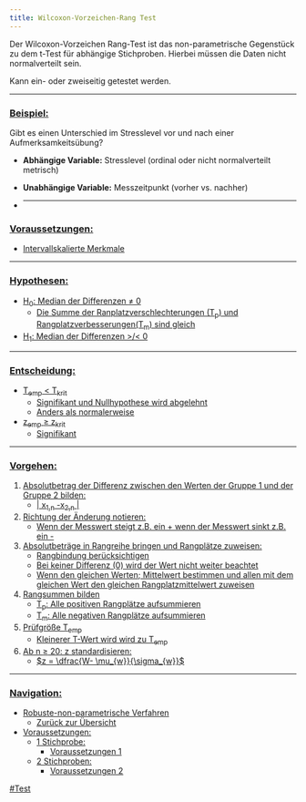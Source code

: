 ```yaml
---
title: Wilcoxon-Vorzeichen-Rang Test
---
```


Der Wilcoxon-Vorzeichen Rang-Test ist das non-parametrische Gegenstück zu dem t-Test für abhängige Stichproben.
Hierbei müssen die Daten nicht normalverteilt sein.

Kann ein- oder zweiseitig getestet werden.

---

### <u>Beispiel:</u>

Gibt es einen Unterschied im Stresslevel vor und nach einer Aufmerksamkeitsübung?

* **Abhängige Variable:** Stresslevel (ordinal oder nicht normalverteilt metrisch)

* **Unabhängige Variable:** Messzeitpunkt (vorher vs. nachher)

* ---

### <u>Voraussetzungen:</sub>

* Intervallskalierte Merkmale

---

### <u>Hypothesen:</u>

* H<sub>0</sub>: Median der Differenzen $\neq$ 0
  * Die Summe der Ranplatzverschlechterungen (T<sub>p</sub>) und Rangplatzverbesserungen(T<sub>m</sub>) sind gleich
* H<sub>1</sub>: Median der Differenzen >/\< 0

---

### <u>Entscheidung:</u>

* T<sub>emp</sub> \< T<sub>krit</sub>
  * Signifikant und Nullhypothese wird abgelehnt
  * Anders als normalerweise
* z<sub>emp</sub> $\ge$ z<sub>krit</sub>
  * Signifikant

---

### <u>Vorgehen:</u>

1. Absolutbetrag der Differenz zwischen den Werten der Gruppe 1 und der Gruppe 2 bilden:
   * \| x<sub>1,n</sub> -x<sub>2,n</sub> |
1. Richtung der Änderung notieren:
   * Wenn der Messwert steigt z.B. ein + wenn der Messwert sinkt z.B. ein -
1. Absolutbeträge in Rangreihe bringen und Rangplätze zuweisen:
   * Rangbindung berücksichtigen
   * Bei keiner Differenz (0) wird der Wert nicht weiter beachtet
   * Wenn den gleichen Werten; Mittelwert bestimmen und allen mit dem gleichen Wert den gleichen Rangplatzmittelwert zuweisen
1. Rangsummen bilden
   * T<sub>p</sub>: Alle positiven Rangplätze aufsummieren
   * T<sub>m</sub>: Alle negativen Rangplätze aufsummieren
1. Prüfgröße T<sub>emp</sub>
   * Kleinerer T-Wert wird wird zu T<sub>emp</sub>
1. Ab n $\ge$ 20: z standardisieren:
   * $z = \dfrac{W- \mu_{w}}{\sigma_{w}}$

---

### Navigation:

* Robuste-non-parametrische Verfahren
  * [Zurück zur Übersicht](/robuste-non-parametrische-verfahren)
* Voraussetzungen:
  * 1 Stichprobe:
    * [Voraussetzungen 1](/stichprobenanzahl-robuste)
  * 2 Stichproben:
    * [Voraussetzungen 2](/abhaengigkeit)

\#Test
